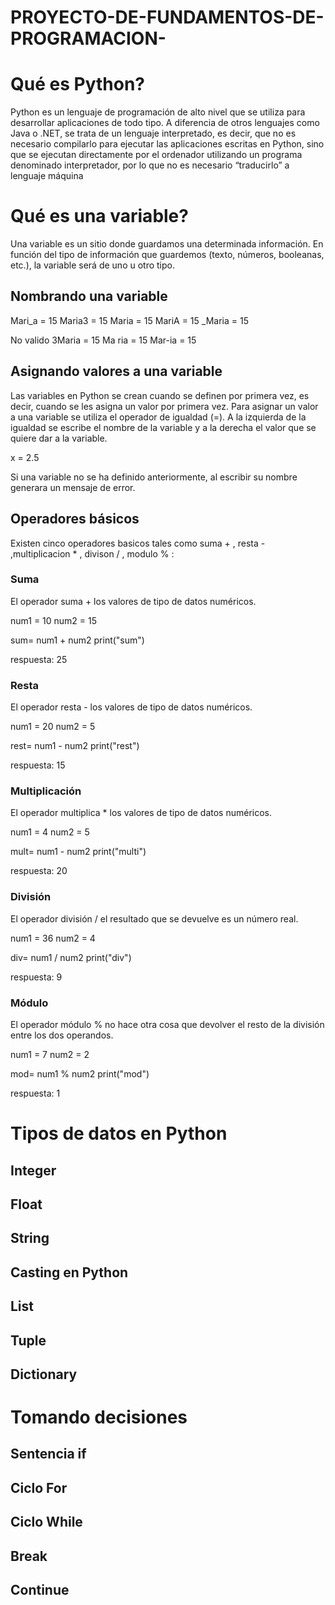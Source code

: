 # PROYECTO-DE-FUNDAMENTOS-DE-PROGRAMACION-

# Qué es Python?

Python es un lenguaje de programación de alto nivel que se utiliza para desarrollar aplicaciones de todo tipo. A diferencia de otros lenguajes como Java o .NET, se trata de un lenguaje interpretado, es decir, que no es necesario compilarlo para ejecutar las aplicaciones escritas en Python, sino que se ejecutan directamente por el ordenador utilizando un programa denominado interpretador, por lo que no es necesario “traducirlo” a lenguaje máquina

# Qué es una variable?

Una variable es un sitio donde guardamos una determinada información. En función del tipo de información que guardemos (texto, números, booleanas, etc.), la variable será de uno u otro tipo.

## Nombrando una variable

Mari_a = 15
Maria3 = 15
Maria = 15
MariA = 15
_Maria = 15 


No valido 
3Maria = 15
Ma ria = 15
Mar-ia = 15

## Asignando valores a una variable

Las variables en Python se crean cuando se definen por primera vez, es decir, cuando se les asigna un valor por primera vez. Para asignar un valor a una variable se utiliza el operador de igualdad (=). A la izquierda de la igualdad se escribe el nombre de la variable y a la derecha el valor que se quiere dar a la variable.

x = 2.5 

Si una variable no se ha definido anteriormente, al escribir su nombre generara un mensaje de error.

## Operadores básicos

Existen cinco operadores basicos  tales como suma + , resta - ,multiplicacion *  , divison / , modulo % :

### Suma

El operador  suma + los valores de tipo de datos numéricos.

num1 = 10
num2 = 15

sum= num1 + num2 
print("sum")

respuesta: 25

### Resta

El operador resta -  los valores de tipo de datos numéricos.

num1 = 20
num2 = 5

rest= num1 - num2 
print("rest")

respuesta: 15

### Multiplicación

El operador  multiplica * los valores de tipo de datos numéricos.

num1 = 4
num2 = 5

mult= num1 - num2 
print("multi")

respuesta: 20

### División

El operador división / el resultado que se devuelve es un número real.

num1 = 36
num2 = 4

div= num1 / num2 
print("div")

respuesta: 9

### Módulo

El operador módulo % no hace otra cosa que devolver el resto de la división entre los dos operandos.

num1 = 7
num2 = 2

mod= num1 % num2 
print("mod")

respuesta: 1

# Tipos de datos en Python

## Integer

## Float

## String

## Casting en Python

## List

## Tuple

## Dictionary

# Tomando decisiones

## Sentencia if

## Ciclo For

## Ciclo While

## Break

## Continue
